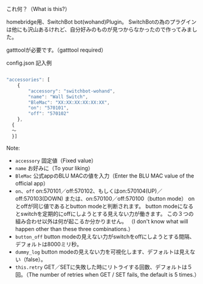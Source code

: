 これ何？（What is this?）

homebridge用、SwitchBot bot(wohand)Plugin。
SwitchBotの為のプラグインは他にも沢山あるけれど、自分好みのものが見つからなかったので作ってみました。

gatttoolが必要です。（gatttool required）

config.json 記入例
```js

"accessories": [
    {
        "accessory": "switchbot-wohand",
        "name": "Wall Switch",
        "BleMac": "XX:XX:XX:XX:XX:XX",
        "on": "570101",
        "off": "570102"
    },
  {
  ～
  }]
```

Note:
* `accessory` 固定値（Fixed value）
* `name` お好みに（To your liking）
* `BleMac` 公式appのBLU MACの値を入力（Enter the BLU MAC value of the official app）
* `on`、`off` on:570101／off:570102、もしくはon:570104(UP)／off:570103(DOWN)
または、on:570100／off:570100（button mode）
onとoffが同じ値であるとbutton modeと判断されます。
button modeになるとswitchを定期的にoffにしようとする見えない力が働きます。
この３つの組み合わせ以外は何が起こるか分かりません。
（I don't know what will happen other than these three combinations.）
* `button_off` button modeの見えない力がswitchをoffにしようとする間隔、デフォルトは8000ミリ秒。
* `dummy_log` button modeの見えない力を可視化します、デフォルトは見えない（false）。
* `this.retry` GET／SETに失敗した時にリトライする回数、デフォルトは５回。（The number of retries when GET / SET fails, the default is 5 times.）

